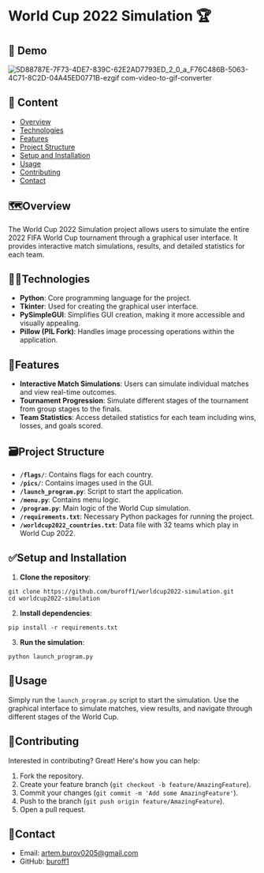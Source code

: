 # World Cup 2022 Simulation 🏆

## 🧪 Demo
![5D88787E-7F73-4DE7-839C-62E2AD7793ED_2_0_a_F76C486B-5063-4C71-8C2D-04A45ED0771B-ezgif com-video-to-gif-converter](https://github.com/user-attachments/assets/f3bed679-6ffa-4c82-aa4d-44e1608f15d0)

## 📝 Content

- [Overview](#%EF%B8%8Foverview)
- [Technologies](#technologies)
- [Features](#features)
- [Project Structure](#%EF%B8%8Fproject-structure)
- [Setup and Installation](#setup-and-installation)
- [Usage](#usage)
- [Contributing](#contributing)
- [Contact](#contact)

## 🗺️Overview

The World Cup 2022 Simulation project allows users to simulate the entire 2022 FIFA World Cup tournament through a graphical user interface. It provides interactive match simulations, results, and detailed statistics for each team.

## 👨‍💻Technologies

- **Python**: Core programming language for the project.
- **Tkinter**: Used for creating the graphical user interface.
- **PySimpleGUI**: Simplifies GUI creation, making it more accessible and visually appealing.
- **Pillow (PIL Fork)**: Handles image processing operations within the application.

## 👀Features

- **Interactive Match Simulations**: Users can simulate individual matches and view real-time outcomes.
- **Tournament Progression**: Simulate different stages of the tournament from group stages to the finals.
- **Team Statistics**: Access detailed statistics for each team including wins, losses, and goals scored.

## 🗃️Project Structure

- **`/flags/`**: Contains flags for each country.
- **`/pics/`**: Contains images used in the GUI.
- **`/launch_program.py`**: Script to start the application.
- **`/menu.py`**: Contains menu logic.
- **`/program.py`**: Main logic of the World Cup simulation.
- **`/requirements.txt`**: Necessary Python packages for running the project.
- **`/worldcup2022_countries.txt`**: Data file with 32 teams which play in World Cup 2022.


## ✅Setup and Installation

1. **Clone the repository**:
```
git clone https://github.com/buroff1/worldcup2022-simulation.git
cd worldcup2022-simulation
```
2. **Install dependencies**:
```
pip install -r requirements.txt
```
3. **Run the simulation**:
```
python launch_program.py
```

## 🔑Usage

Simply run the `launch_program.py` script to start the simulation. Use the graphical interface to simulate matches, view results, and navigate through different stages of the World Cup.

## 🤝Contributing

Interested in contributing? Great! Here's how you can help:
1. Fork the repository.
2. Create your feature branch (`git checkout -b feature/AmazingFeature`).
3. Commit your changes (`git commit -m 'Add some AmazingFeature'`).
4. Push to the branch (`git push origin feature/AmazingFeature`).
5. Open a pull request.

## 📧Contact

- Email: [artem.burov0205@gmail.com](mailto:artem.burov0205@gmail.com)
- GitHub: [buroff1](https://github.com/buroff1)
